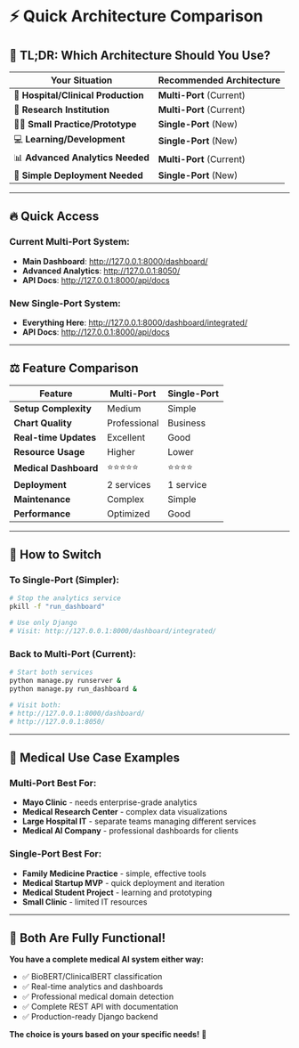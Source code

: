 # ⚡ Quick Architecture Comparison

## 🎯 **TL;DR: Which Architecture Should You Use?**

| Your Situation | Recommended Architecture |
|---------------|-------------------------|
| 🏥 **Hospital/Clinical Production** | **Multi-Port** (Current) |
| 🔬 **Research Institution** | **Multi-Port** (Current) |
| 👨‍⚕️ **Small Practice/Prototype** | **Single-Port** (New) |
| 💻 **Learning/Development** | **Single-Port** (New) |
| 📊 **Advanced Analytics Needed** | **Multi-Port** (Current) |
| 🚀 **Simple Deployment Needed** | **Single-Port** (New) |

---

## 🔥 **Quick Access**

### **Current Multi-Port System:**
- **Main Dashboard**: http://127.0.0.1:8000/dashboard/
- **Advanced Analytics**: http://127.0.0.1:8050/
- **API Docs**: http://127.0.0.1:8000/api/docs

### **New Single-Port System:**  
- **Everything Here**: http://127.0.0.1:8000/dashboard/integrated/
- **API Docs**: http://127.0.0.1:8000/api/docs

---

## ⚖️ **Feature Comparison**

| Feature | Multi-Port | Single-Port |
|---------|-----------|-------------|
| **Setup Complexity** | Medium | Simple |
| **Chart Quality** | Professional | Business |
| **Real-time Updates** | Excellent | Good |
| **Resource Usage** | Higher | Lower |
| **Medical Dashboard** | ⭐⭐⭐⭐⭐ | ⭐⭐⭐⭐ |
| **Deployment** | 2 services | 1 service |
| **Maintenance** | Complex | Simple |
| **Performance** | Optimized | Good |

---

## 🚀 **How to Switch**

### **To Single-Port (Simpler):**
```bash
# Stop the analytics service
pkill -f "run_dashboard"

# Use only Django
# Visit: http://127.0.0.1:8000/dashboard/integrated/
```

### **Back to Multi-Port (Current):**
```bash  
# Start both services
python manage.py runserver &
python manage.py run_dashboard &

# Visit both:
# http://127.0.0.1:8000/dashboard/
# http://127.0.0.1:8050/
```

---

## 🏥 **Medical Use Case Examples**

### **Multi-Port Best For:**
- **Mayo Clinic** - needs enterprise-grade analytics
- **Medical Research Center** - complex data visualizations
- **Large Hospital IT** - separate teams managing different services
- **Medical AI Company** - professional dashboards for clients

### **Single-Port Best For:**  
- **Family Medicine Practice** - simple, effective tools
- **Medical Startup MVP** - quick deployment and iteration
- **Medical Student Project** - learning and prototyping
- **Small Clinic** - limited IT resources

---

## 🎉 **Both Are Fully Functional!**

**You have a complete medical AI system either way:**
- ✅ BioBERT/ClinicalBERT classification
- ✅ Real-time analytics and dashboards  
- ✅ Professional medical domain detection
- ✅ Complete REST API with documentation
- ✅ Production-ready Django backend

**The choice is yours based on your specific needs!** 🚀
